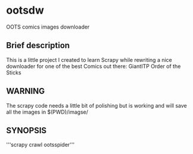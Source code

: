# ootsdw
OOTS comics images downloader

## Brief description

This is a little project I created to learn Scrapy while rewriting a nice downloader for one of the best Comics out there: GiantITP Order of the Sticks

## WARNING

The scrapy code needs a little bit of polishing but is working and will save all the images in $(PWD)/imagse/

## SYNOPSIS

'''scrapy crawl ootsspider'''
